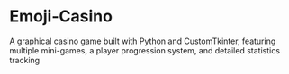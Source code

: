 # Emoji-Casino
A graphical casino game built with Python and CustomTkinter, featuring multiple mini-games, a player progression system, and detailed statistics tracking
